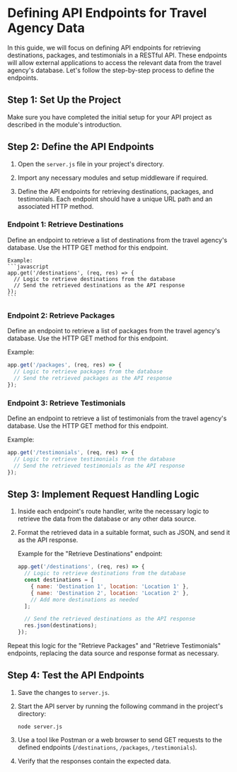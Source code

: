 # Defining API Endpoints for Travel Agency Data

In this guide, we will focus on defining API endpoints for retrieving destinations, packages, and testimonials in a RESTful API. These endpoints will allow external applications to access the relevant data from the travel agency's database. Let's follow the step-by-step process to define the endpoints.

## Step 1: Set Up the Project

Make sure you have completed the initial setup for your API project as described in the module's introduction.

## Step 2: Define the API Endpoints

1. Open the `server.js` file in your project's directory.

2. Import any necessary modules and setup middleware if required.

3. Define the API endpoints for retrieving destinations, packages, and testimonials. Each endpoint should have a unique URL path and an associated HTTP method.

### Endpoint 1: Retrieve Destinations

Define an endpoint to retrieve a list of destinations from the travel agency's database. Use the HTTP GET method for this endpoint.

    Example:
    ```javascript
    app.get('/destinations', (req, res) => {
      // Logic to retrieve destinations from the database
      // Send the retrieved destinations as the API response
    });
    ```

### Endpoint 2: Retrieve Packages

Define an endpoint to retrieve a list of packages from the travel agency's database. Use the HTTP GET method for this endpoint.

Example:
```javascript
app.get('/packages', (req, res) => {
  // Logic to retrieve packages from the database
  // Send the retrieved packages as the API response
});
```

### Endpoint 3: Retrieve Testimonials

Define an endpoint to retrieve a list of testimonials from the travel agency's database. Use the HTTP GET method for this endpoint.

Example:
```javascript
app.get('/testimonials', (req, res) => {
  // Logic to retrieve testimonials from the database
  // Send the retrieved testimonials as the API response
});
```

## Step 3: Implement Request Handling Logic

1. Inside each endpoint's route handler, write the necessary logic to retrieve the data from the database or any other data source.

2. Format the retrieved data in a suitable format, such as JSON, and send it as the API response.

    Example for the "Retrieve Destinations" endpoint:
    ```javascript
    app.get('/destinations', (req, res) => {
      // Logic to retrieve destinations from the database
      const destinations = [
        { name: 'Destination 1', location: 'Location 1' },
        { name: 'Destination 2', location: 'Location 2' },
        // Add more destinations as needed
      ];
    
      // Send the retrieved destinations as the API response
      res.json(destinations);
    });
    ```

Repeat this logic for the "Retrieve Packages" and "Retrieve Testimonials" endpoints, replacing the data source and response format as necessary.

## Step 4: Test the API Endpoints

1. Save the changes to `server.js`.

2. Start the API server by running the following command in the project's directory:
    ```shell
    node server.js
    ```

3. Use a tool like Postman or a web browser to send GET requests to the defined endpoints (`/destinations`, `/packages`, `/testimonials`).

4. Verify that the responses contain the expected data.


